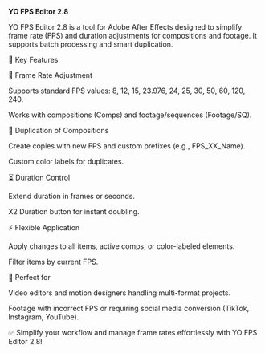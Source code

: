 **YO FPS Editor 2.8**

YO FPS Editor 2.8 is a tool for Adobe After Effects designed to simplify frame rate (FPS) and duration adjustments for compositions and footage. It supports batch processing and smart duplication.

🚀 Key Features

🎥 Frame Rate Adjustment

Supports standard FPS values: 8, 12, 15, 23.976, 24, 25, 30, 50, 60, 120, 240.

Works with compositions (Comps) and footage/sequences (Footage/SQ).

📄 Duplication of Compositions

Create copies with new FPS and custom prefixes (e.g., FPS_XX_Name).

Custom color labels for duplicates.

⏳ Duration Control

Extend duration in frames or seconds.

X2 Duration button for instant doubling.

⚡ Flexible Application

Apply changes to all items, active comps, or color-labeled elements.

Filter items by current FPS.

🎯 Perfect for

Video editors and motion designers handling multi-format projects.

Footage with incorrect FPS or requiring social media conversion (TikTok, Instagram, YouTube).

✅ Simplify your workflow and manage frame rates effortlessly with YO FPS Editor 2.8!
